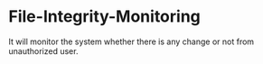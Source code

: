# File-Integrity-Monitoring
It will monitor the system whether there is any change or not from unauthorized user.
